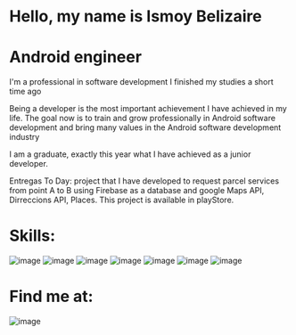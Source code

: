 # Hello, my name is Ismoy Belizaire
# Android engineer
I'm a professional in software development I finished my studies a short time ago

Being a developer is the most important achievement I have achieved in my life. The goal now is to train and grow professionally in Android software development and bring many values in the Android software development industry

I am a graduate, exactly this year
what I have achieved as a junior developer.

Entregas To Day: project that I have developed to request parcel services from point A to B
using Firebase as a database and google Maps API, Dirreccions API, Places.
This project is available in playStore.
# Skills:
![image](https://user-images.githubusercontent.com/72107070/132263838-558ac5da-f94b-4569-81f1-1df34a5b1a32.png)
![image](https://user-images.githubusercontent.com/72107070/132263846-9407d0fd-4005-4667-b9a2-50f86ba8eb3d.png)
![image](https://user-images.githubusercontent.com/72107070/132263849-5bd92b49-74f3-401c-b463-bc4db2de8b49.png)
![image](https://user-images.githubusercontent.com/72107070/132263860-bb82b870-da84-4201-b2bb-1f566c418b54.png)
![image](https://user-images.githubusercontent.com/72107070/132263874-d4efe1aa-d757-4480-b547-9debf86b5624.png)
![image](https://user-images.githubusercontent.com/72107070/132263923-e4a6d36f-67c5-41d9-9d3a-1df0fbe68f63.png)
![image](https://user-images.githubusercontent.com/72107070/132263940-d848e237-0441-4bce-b8fc-5047f1a68c13.png)
# Find me at:
![image](https://user-images.githubusercontent.com/72107070/132263958-94827b11-8a97-4035-aad0-2dfe548777e6.png)


